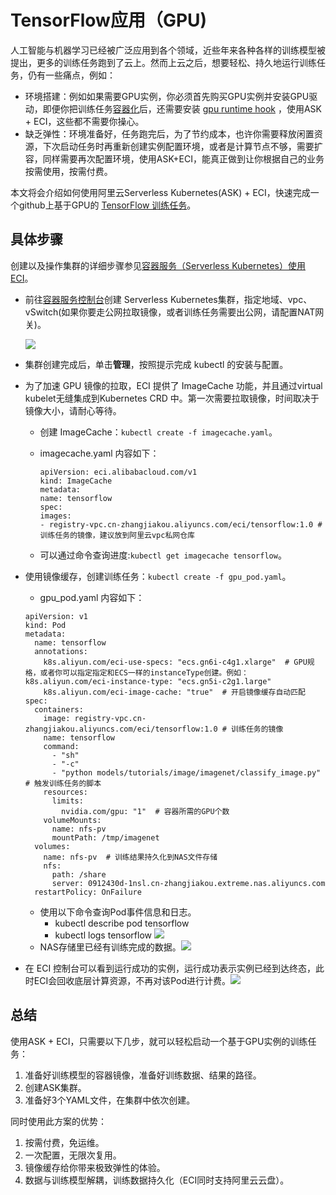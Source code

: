 # TensorFlow应用（GPU\)

人工智能与机器学习已经被广泛应用到各个领域，近些年来各种各样的训练模型被提出，更多的训练任务跑到了云上。然而上云之后，想要轻松、持久地运行训练任务，仍有一些痛点，例如：

-   环境搭建：例如如果需要GPU实例，你必须首先购买GPU实例并安装GPU驱动，即便你把训练任务[容器化](https://hub.docker.com/r/tensorflow/tensorflow/?spm=ata.13261165.0.0.4e0c9e6eiEsp0z)后，还需要安装 [gpu runtime hook](https://github.com/NVIDIA/nvidia-docker?spm=ata.13261165.0.0.4e0c9e6eiEsp0z) ，使用ASK + ECI，这些都不需要你操心。
-   缺乏弹性：环境准备好，任务跑完后，为了节约成本，也许你需要释放闲置资源，下次启动任务时再重新创建实例配置环境，或者是计算节点不够，需要扩容，同样需要再次配置环境，使用ASK+ECI，能真正做到让你根据自己的业务按需使用，按需付费。

本文将会介绍如何使用阿里云Serverless Kubernetes\(ASK\) + ECI，快速完成一个github上基于GPU的 [TensorFlow 训练任务](https://github.com/tensorflow/models?spm=ata.13261165.0.0.4e0c9e6eiEsp0z)。

## 具体步骤

创建以及操作集群的详细步骤参见[容器服务（Serverless Kubernetes）使用ECI]()。

-   前往[容器服务控制台](https://cs.console.aliyun.com/)创建 Serverless Kubernetes集群，指定地域、vpc、vSwitch\(如果你要走公网拉取镜像，或者训练任务需要出公网，请配置NAT网关\)。

    ![](https://static-aliyun-doc.oss-cn-hangzhou.aliyuncs.com/assets/img/zh-CN/4554613061/p174772.png)

-   集群创建完成后，单击**管理**，按照提示完成 kubectl 的安装与配置。

-   为了加速 GPU 镜像的拉取，ECI 提供了 ImageCache 功能，并且通过virtual kubelet无缝集成到Kubernetes CRD 中。第一次需要拉取镜像，时间取决于镜像大小，请耐心等待。

    -   创建 ImageCache：`kubectl create -f imagecache.yaml`。
    -   imagecache.yaml 内容如下：

        ```
        apiVersion: eci.alibabacloud.com/v1
        kind: ImageCache
        metadata:
        name: tensorflow
        spec:
        images:
        - registry-vpc.cn-zhangjiakou.aliyuncs.com/eci/tensorflow:1.0 # 训练任务的镜像，建议放到阿里云vpc私网仓库					
        ```

    -   可以通过命令查询进度:`kubectl get imagecache tensorflow`。
-   使用镜像缓存，创建训练任务：`kubectl create -f gpu_pod.yaml`。

    -   gpu\_pod.yaml 内容如下：
    ```
    apiVersion: v1
    kind: Pod
    metadata:
      name: tensorflow
      annotations:
        k8s.aliyun.com/eci-use-specs: "ecs.gn6i-c4g1.xlarge"  # GPU规格，或者你可以指定指定和ECS一样的instanceType创建。例如：k8s.aliyun.com/eci-instance-type: "ecs.gn5i-c2g1.large"
        k8s.aliyun.com/eci-image-cache: "true"  # 开启镜像缓存自动匹配
    spec:
      containers:
        image: registry-vpc.cn-zhangjiakou.aliyuncs.com/eci/tensorflow:1.0 # 训练任务的镜像
        name: tensorflow
        command:
          - "sh"
          - "-c"
          - "python models/tutorials/image/imagenet/classify_image.py" # 触发训练任务的脚本
        resources:
          limits:
            nvidia.com/gpu: "1"  # 容器所需的GPU个数
        volumeMounts:
          name: nfs-pv
          mountPath: /tmp/imagenet
      volumes:
        name: nfs-pv  # 训练结果持久化到NAS文件存储
        nfs:
          path: /share
          server: 0912430d-1nsl.cn-zhangjiakou.extreme.nas.aliyuncs.com
      restartPolicy: OnFailure
    ```

    -   使用以下命令查询Pod事件信息和日志。
        -   kubectl describe pod tensorflow
        -   kubectl logs tensorflow ![](http://docs-aliyun.cn-hangzhou.oss.aliyun-inc.com/assets/pic/145513/cn_zh/1575260820057/logs.png)
    -   NAS存储里已经有训练完成的数据。![](http://docs-aliyun.cn-hangzhou.oss.aliyun-inc.com/assets/pic/145513/cn_zh/1575260858201/nas.png)
-   在 ECI 控制台可以看到运行成功的实例，运行成功表示实例已经到达终态，此时ECI会回收底层计算资源，不再对该Pod进行计费。![](http://docs-aliyun.cn-hangzhou.oss.aliyun-inc.com/assets/pic/145513/cn_zh/1575260950593/eci.png)


## 总结

使用ASK + ECI，只需要以下几步，就可以轻松启动一个基于GPU实例的训练任务：

1.  准备好训练模型的容器镜像，准备好训练数据、结果的路径。
2.  创建ASK集群。
3.  准备好3个YAML文件，在集群中依次创建。

同时使用此方案的优势：

1.  按需付费，免运维。
2.  一次配置，无限次复用。
3.  镜像缓存给你带来极致弹性的体验。
4.  数据与训练模型解耦，训练数据持久化（ECI同时支持阿里云云盘）。

